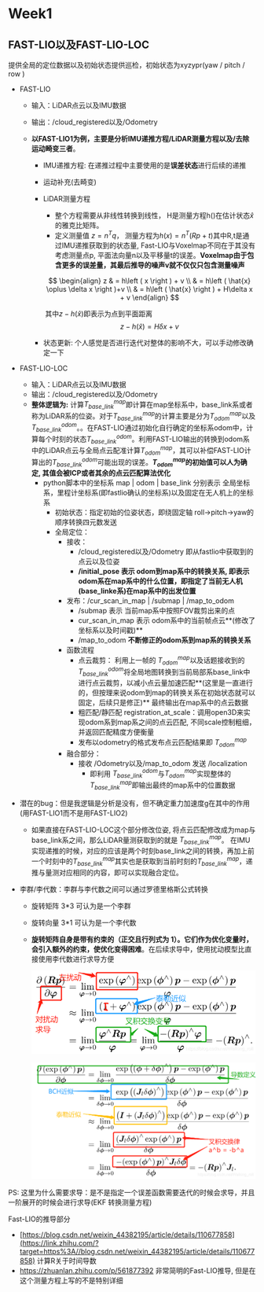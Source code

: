 # Week1

## FAST-LIO以及FAST-LIO-LOC

提供全局的定位数据以及初始状态提供巡检，初始状态为xyzypr(yaw / pitch / row )

- FAST-LIO
  - 输入：LiDAR点云以及IMU数据
  
  - 输出：/cloud_registered以及/Odometry 
  
  - **以FAST-LIO1为例，主要是分析IMU递推方程/LiDAR测量方程以及/去除运动畸变三者**。
    
    - IMU递推方程: 在递推过程中主要使用的是**误差状态**进行后续的递推
    
    - 运动补充(去畸变)
    
    - LiDAR测量方程
    
      - 整个方程需要从非线性转换到线性， H是测量方程h()在估计状态$\hat{x}$的雅克比矩阵。
      - 定义测量值 $z=n^Tq$， 测量方程为$h(x)=n^T(Rp+t)$其中R,t是通过IMU递推获取到的状态量, Fast-LIO与Voxelmap不同在于其没有考虑测量点p, 平面法向量n以及平移量t的误差。**Voxelmap由于包含更多的误差量，其最后推导的噪声v就不仅仅只包含测量噪声**
    
      $$
      \begin{align}
      z & = h\left ( x  \right ) + v \\
        & = h\left ( \hat{x} \oplus \delta x \right )+v \\
        & = h\left ( \hat{x}  \right ) + H\delta x + v
      \end{align}
      $$
    
      ​	其中$z - h\left ( \hat{x}  \right )$即表示为点到平面距离
      $$
      z - h\left ( \hat{x}  \right ) = H\delta x + v
      $$
    
    - 状态更新: 个人感觉是否进行迭代对整体的影响不大，可以手动修改确定一下
  
  
  
- FAST-LIO-LOC
  - 输入：LiDAR点云以及IMU数据
  - 输出：/cloud_registered以及/Odometry 
  - **整体逻辑为:** 计算$T_{base\_link}^{map}$即计算在map坐标系中，base_link系或者称为LiDAR系的位姿。对于$T_{base\_link}^{map}$的计算主要是分为$T^{map}_{odom}$以及$T^{odom}_{base\_link}$。。在FAST-LIO通过初始化自行确定的坐标系odom中，计算每个时刻的状态$T^{odom}_{base\_link}$。利用FAST-LIO输出的转换到odom系中的LiDAR点云与全局点云配准计算$T^{map}_{odom}$，其可以补偿FAST-LIO计算出的$T^{odom}_{base\_link}$可能出现的误差。**$T^{map}_{odom}$**的初始值可以人为确定, 其值会被**ICP或者其余的点云匹配算法优化**
    - python脚本中的坐标系 map | odom | base_link 分别表示 全局坐标系，里程计坐标系(即fastlio确认的坐标系)以及固定在无人机上的坐标系
      - 初始状态：指定初始的位姿状态，即绕固定轴 roll->pitch->yaw的顺序转换四元数发送
      - 全局定位：
        - 接收：
          - /cloud_registered以及/Odometry 即从fastlio中获取到的点云以及位姿 
          - **/initial_pose 表示 odom到map系中的转换关系, 即表示odom系在map系中的什么位置，即指定了当前无人机(base_linke系)在map系中的出发位置**
        - 发布：/cur_scan_in_map | /submap | /map_to_odom
          - /submap 表示 当前map系中按照FOV裁剪出来的点
          - cur_scan_in_map 表示  odom系中的当前帧点云**(修改了坐标系以及时间戳)**
          - /map_to_odom **不断修正的odom系到map系的转换关系**
        - 函数流程
          - 点云裁剪： 利用上一帧的 $T_{odom}^{map}$以及话题接收到的$T^{odom}_{base\_link}$将全局地图转换到当前局部系base_link中进行点云裁剪，以减小点云量加速匹配**(这里是一直进行的，但按理来说odom到map的转换关系在初始状态就可以固定，后续只是修正)**  最终输出在map系中的点云数据
          - 粗匹配/静匹配 registration_at_scale：调用open3D来实现odom系到map系之间的点云匹配, 不同scale控制粗细，并返回匹配精度方便衡量
          - 发布以odometry的格式发布点云匹配结果即 $T_{odom}^{map}$
        - 融合部分：
          - 接收 /Odometry以及/map_to_odom 发送 /localization 
            - 即利用 $T_{base\_link}^{odom}$与$T_{odom}^{map}$实现整体的$T_{base\_link}^{map}$即输出最终的map系中的位置数据







- 潜在的bug：但是我逻辑是分析是没有，但不确定重力加速度g在其中的作用(用FAST-LIO1而不是用FAST-LIO2) 
  - 如果直接在FAST-LIO-LOC这个部分修改位姿, 将点云匹配修改成为map与base_link系之间，那么LiDAR量测获取到的就是 $T^{map}_{base\_link}$。 在IMU实现递推的时候，对应的应该是两个时刻base_link之间的转换，再加上前一个时刻中的$T^{map}_{base\_link}$其实也是获取到当前时刻的$T^{map}_{base\_link}$，递推与量测对应相同的内容，即可以实现融合定位。







- 李群/李代数：李群与李代数之间可以通过罗德里格斯公式转换

  - 旋转矩阵 3*3 可认为是一个李群 

  - 旋转向量 3*1 可认为是一个李代数

  - **旋转矩阵自身是带有约束的（正交且行列式为 1）。它们作为优化变量时，会引入额外的约束，使优化变得困难**。在后续求导中，使用扰动模型比直接使用李代数进行求导方便

    ![在这里插入图片描述](./figure/a8fe93ce906262e70d2a976cf1640c1f.png)

    ![在这里插入图片描述](./figure/417fb25b6e0c0d9da7bfbbfa94af8227.png)



PS: 这里为什么需要求导：是不是指定一个误差函数需要迭代的时候会求导，并且一阶展开的时候会进行求导(EKF 转换测量方程)





Fast-LIO的推导部分  

- [https://blog.csdn.net/weixin_44382195/article/details/110677858](https://link.zhihu.com/?target=https%3A//blog.csdn.net/weixin_44382195/article/details/110677858) 计算R关于时间导数 
- https://zhuanlan.zhihu.com/p/561877392 非常简明的Fast-LIO推导, 但是在这个测量方程上写的不是特别详细